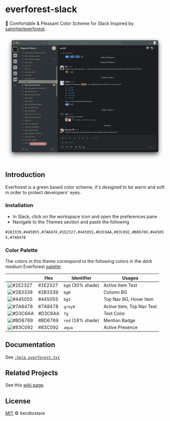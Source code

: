 # everforest-slack

🌲 Comfortable &amp; Pleasant Color Scheme for Slack Inspired by [sainnhe/everforest](https://github.com/sainnhe/everforest/).

![everforest-slack-png](./slack-everforest.png "Everforest theme for Slack")


## Introduction

Everforest is a green based color scheme, it's designed to be warm and soft in order to protect developers' eyes.

### Installation

- In Slack, click on the workspace icon and open the preferences pane
- Navigate to the Themes section and paste the following

`#2B3339,#445055,#7A8478,#1E2327,#445055,#D3C6AA,#83C092,#BD6769,#445055,#7A8478`

### Color Palette

The colors in this theme correspond to the following colors in the _dark medium_ Everforest [palette](https://github.com/sainnhe/everforest/blob/d616344e/autoload/everforest.vim#L31):

|                                                              | Hex     | Identifier        | Usages                    |
|--------------------------------------------------------------|---------|-------------------|---------------------------|
| ![#1E2327](https://via.placeholder.com/16/1E2327/1E2327.png) | #1E2327 | `bg0` (30% shade) | Active Item Text          |
| ![#2B3339](https://via.placeholder.com/16/2B3339/2B3339.png) | #2B3339 | `bg0`             | Column BG                 |
| ![#445055](https://via.placeholder.com/16/445055/445055.png) | #445055 | `bg3`             | Top Nav BG, Hover Item    |
| ![#7A8478](https://via.placeholder.com/16/7A8478/7A8478.png) | #7A8478 | `grey0`           | Active Item, Top Nav Text |
| ![#D3C6AA](https://via.placeholder.com/16/D3C6AA/D3C6AA.png) | #D3C6AA | `fg`              | Text Color                |
| ![#BD6769](https://via.placeholder.com/16/BD6769/BD6769.png) | #BD6769 | `red` (18% shade) | Mention Badge             |
| ![#83C092](https://via.placeholder.com/16/83C092/83C092.png) | #83C092 | `aqua`            | Active Presence           |

## Documentation

See [`:help everforest.txt`](https://github.com/sainnhe/everforest/blob/master/doc/everforest.txt)

## Related Projects

See this [wiki page](https://github.com/sainnhe/everforest/wiki).                                                                                           

## License

[MIT](./LICENSE) © itendtostare
